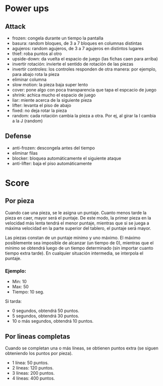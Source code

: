 # Power ups

## Attack
 - frozen: congela durante un tiempo la pantalla
 - basura: random bloques, de 3 a 7 bloques en columnas distintas
 - agujeros: random agujeros, de 3 a 7 agujeros en distintos lugares
 - thief: roba puntos al otro
 - upside-down: da vuelta el espacio de juego (las fichas caen para arriba)
 - invertir rotación: invierte el sentido de rotación de las piezas
 - invertir controles: los controles responden de otra manera: por ejemplo, para abajo rota la pieza
 - eliminar columna
 - slow motion: la pieza baja super lento
 - cover: pone algo con poca transparencia que tapa el espcacio de juego
 - shrink: achica mucho el espacio de juego
 - liar: miente acerca de la siguiente pieza
 - lifter: levanta el piso de abajo
 - fixed: no deja rotar la pieza
 - random: cada rotación cambia la pieza a otra. Por ej, al girar la I cambia a la J (random)


## Defense
 - anti-frozen: descongela antes del tiempo
 - eliminar filas
 - blocker: bloquea automáticamente el siguiente ataque
 - anti-lifter: baja el piso automáticamente


# Score

## Por pieza
Cuando cae una pieza, se le asigna un puntaje. Cuanto menos tarde la pieza en
caer, mayor será el puntaje. De este modo, la primer pieza en la velocidad más
lenta tendrá el menor puntaje, mientras que si se juega a máxima velocidad en
la parte superior del tablero, el puntaje será mayor.

Las piezas constan de un puntaje mínimo y uno máximo. El máximo posiblemente
sea imposible de alcanzar (un tiempo de 0), mientras que el mínimo se obtendrá
luego de un tiempo determinado (sin importar cuanto tiempo extra tarde). En
cualquier situación intermedia, se interpola el puntaje.

### Ejemplo:
 - Min: 10
 - Max: 50
 - Tiempo: 10 seg.

Si tarda:
 - 0 segundos, obtendrá 50 puntos.
 - 5 segundos, obtendrá 30 puntos.
 - 10 o más segundos, obtendrá 10 puntos.

## Por lineas completas
Cuando se completan una o más líneas, se obtienen puntos extra (se siguen obteniendo los puntos por pieza).
 - 1 línea: 50 puntos.
 - 2 líneas: 120 puntos.
 - 3 líneas: 200 puntos.
 - 4 líneas: 400 puntos.
